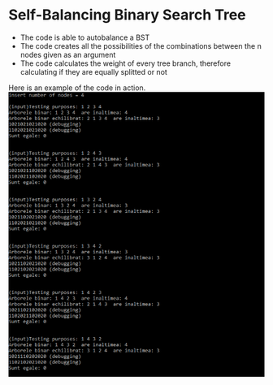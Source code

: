 # Self-Balancing Binary Search Tree

* The code is able to autobalance a BST
* The code creates all the possibilities of the combinations between the n nodes given as an argument
* The code calculates the weight of every tree branch, therefore calculating if they are equally splitted or not

Here is an example of the code in action.
![alt text](https://github.com/andrei-voia/self_balancing_BST/blob/master/Screenshot_1.png "example")
